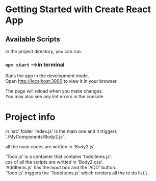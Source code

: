 # Getting Started with Create React App
## Available Scripts

In the project directory, you can run:

### `npm start` -->in terminal

Runs the app in the development mode.\
Open [http://localhost:3000](http://localhost:3000) to view it in your browser.

The page will reload when you make changes.\
You may also see any lint errors in the console.
# Project info
in 'src' folder 'index.js' is the main one and it triggers './MyComponents/Body2.js'.

all the main codes are written in 'Body2.js'.

'Todo.js' is a container that contains 'todoitems.js'.\
css of all the scripts are writted in 'Body2.css'.\
'AddItems.js' has the input box and the 'ADD' button.\
'Todo.js' triggers the 'TodoItems.js' which renders all the to do list.\



